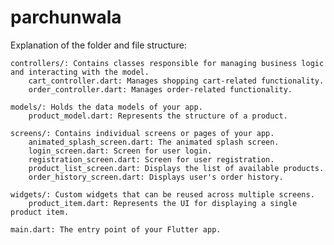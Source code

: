 # parchunwala

Explanation of the folder and file structure:

    controllers/: Contains classes responsible for managing business logic and interacting with the model.
        cart_controller.dart: Manages shopping cart-related functionality.
        order_controller.dart: Manages order-related functionality.

    models/: Holds the data models of your app.
        product_model.dart: Represents the structure of a product.

    screens/: Contains individual screens or pages of your app.
        animated_splash_screen.dart: The animated splash screen.
        login_screen.dart: Screen for user login.
        registration_screen.dart: Screen for user registration.
        product_list_screen.dart: Displays the list of available products.
        order_history_screen.dart: Displays user's order history.

    widgets/: Custom widgets that can be reused across multiple screens.
        product_item.dart: Represents the UI for displaying a single product item.

    main.dart: The entry point of your Flutter app.
